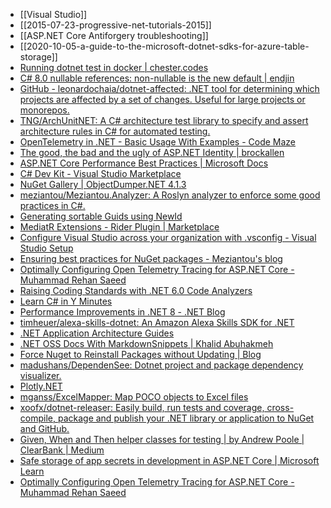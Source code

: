 - [[Visual Studio]]
- [[2015-07-23-progressive-net-tutorials-2015]]
- [[ASP.NET Core Antiforgery troubleshooting]]
- [[2020-10-05-a-guide-to-the-microsoft-dotnet-sdks-for-azure-table-storage]]
- [Running dotnet test in docker | chester.codes](https://chester.codes/running-dotnet-test-in-docker)
- [C# 8.0 nullable references: non-nullable is the new default | endjin](https://endjin.com/blog/2020/04/dotnet-csharp-8-nullable-references-non-nullable-is-the-new-default)
- [GitHub - leonardochaia/dotnet-affected: .NET tool for determining which projects are affected by a set of changes. Useful for large projects or monorepos.](https://github.com/leonardochaia/dotnet-affected)
- [TNG/ArchUnitNET: A C# architecture test library to specify and assert architecture rules in C# for automated testing.](https://github.com/TNG/ArchUnitNET)
- [OpenTelemetry in .NET - Basic Usage With Examples - Code Maze](https://code-maze.com/opentelemetry-in-dotnet/)
- [The good, the bad and the ugly of ASP.NET Identity | brockallen](https://brockallen.com/2013/10/20/the-good-the-bad-and-the-ugly-of-asp-net-identity/)
- [ASP.NET Core Performance Best Practices | Microsoft Docs](https://docs.microsoft.com/en-us/aspnet/core/performance/performance-best-practices?view=aspnetcore-3.0#performance-and-reliability)
- [C# Dev Kit - Visual Studio Marketplace](https://marketplace.visualstudio.com/items?itemName=ms-dotnettools.csdevkit)
- [NuGet Gallery | ObjectDumper.NET 4.1.3](https://www.nuget.org/packages/ObjectDumper.NET/4.1.3?_src=template)
- [meziantou/Meziantou.Analyzer: A Roslyn analyzer to enforce some good practices in C#.](https://github.com/meziantou/Meziantou.Analyzer)
- [Generating sortable Guids using NewId](https://andrewlock.net/generating-sortable-guids-using-newid/)
- [MediatR Extensions - Rider Plugin | Marketplace](https://plugins.jetbrains.com/plugin/18313-mediatr-extensions)
- [Configure Visual Studio across your organization with .vsconfig - Visual Studio Setup](https://devblogs.microsoft.com/setup/configure-visual-studio-across-your-organization-with-vsconfig/)
- [Ensuring best practices for NuGet packages - Meziantou's blog](https://www.meziantou.net/ensuring-best-practices-for-nuget-packages.htm)
- [Optimally Configuring Open Telemetry Tracing for ASP.NET Core - Muhammad Rehan Saeed](https://rehansaeed.com/optimally-configuring-open-telemetry-tracing-for-asp-net-core/)
- [Raising Coding Standards with .NET 6.0 Code Analyzers](https://endjin.com/blog/2022/01/raising-coding-standard-dotnet-analyzers)
- [Learn C# in Y Minutes](https://learnxinyminutes.com/docs/csharp/)
- [Performance Improvements in .NET 8 - .NET Blog](https://devblogs.microsoft.com/dotnet/performance-improvements-in-net-8/#hashing)
- [timheuer/alexa-skills-dotnet: An Amazon Alexa Skills SDK for .NET](https://github.com/timheuer/alexa-skills-dotnet/)
- [.NET Application Architecture Guides](https://dotnet.microsoft.com/en-us/learn/dotnet/architecture-guides)
- [.NET OSS Docs With MarkdownSnippets | Khalid Abuhakmeh](https://khalidabuhakmeh.com/dotnet-oss-docs-with-markdownsnippets)
- [Force Nuget to Reinstall Packages without Updating | Blog](https://ardalis.com/force-nuget-to-reinstall-packages-without-updating/?utm_sq=ggjwne2j08)
- [madushans/DependenSee: Dotnet project and package dependency visualizer.](https://github.com/madushans/DependenSee)
- [Plotly.NET](https://plotly.net/#Plotly-NET)
- [mganss/ExcelMapper: Map POCO objects to Excel files](https://github.com/mganss/ExcelMapper)
- [xoofx/dotnet-releaser: Easily build, run tests and coverage, cross-compile, package and publish your .NET library or application to NuGet and GitHub.](https://github.com/xoofx/dotnet-releaser)
- [Given, When and Then helper classes for testing | by Andrew Poole | ClearBank | Medium](https://medium.com/clearbank/given-when-and-then-helper-classes-for-testing-39d4062dcab8)
- [Safe storage of app secrets in development in ASP.NET Core | Microsoft Learn](https://learn.microsoft.com/en-us/aspnet/core/security/app-secrets?view=aspnetcore-7.0&tabs=windows)
- [Optimally Configuring Open Telemetry Tracing for ASP.NET Core - Muhammad Rehan Saeed](https://rehansaeed.com/optimally-configuring-open-telemetry-tracing-for-asp-net-core/)